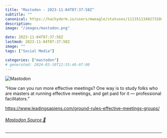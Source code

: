 ```yaml
---
title: "Mastodon - 2023-11-04T07:37:58Z"
subtitle: ""
canonical: https://hachyderm.io/users/mweagle/statuses/111351134827310426
description:
image: "/images/mastodon.png"

date: 2023-11-04T07:37:58Z
lastmod: 2023-11-04T07:37:58Z
image: ""
tags: ["Social Media"]

categories: ["mastodon"]
# generated: 2024-03-10T12:55:46-07:00
---
```

![Mastodon](/images/mastodon.png)

<p>“How can you run more effective meetings? One way is to study folks who are masters at running effective meetings, and get paid for it — professional facilitators.”</p><p><a href="https://www.leadingsapiens.com/ground-rules-effective-meetings-groups/" target="_blank" rel="nofollow noopener noreferrer" translate="no"><span class="invisible">https://www.</span><span class="ellipsis">leadingsapiens.com/ground-rule</span><span class="invisible">s-effective-meetings-groups/</span></a></p>


###### [Mastodon Source 🐘](https://hachyderm.io/@mweagle/111351134827310426)

___
